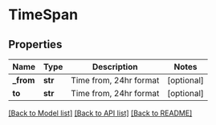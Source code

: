 # TimeSpan

## Properties
Name | Type | Description | Notes
------------ | ------------- | ------------- | -------------
**_from** | **str** | Time from, 24hr format | [optional] 
**to** | **str** | Time from, 24hr format | [optional] 

[[Back to Model list]](../README.md#documentation-for-models) [[Back to API list]](../README.md#documentation-for-api-endpoints) [[Back to README]](../README.md)


